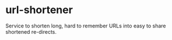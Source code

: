 # url-shortener
Service to shorten long, hard to remember URLs into easy to share shortened re-directs.
